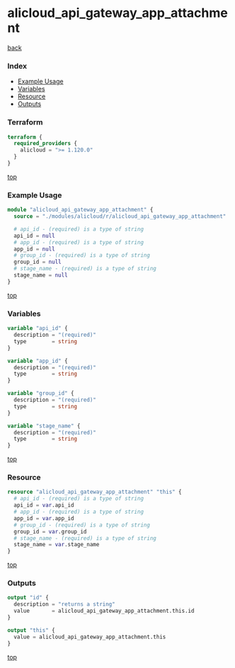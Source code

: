 # alicloud_api_gateway_app_attachment

[back](../alicloud.md)

### Index

- [Example Usage](#example-usage)
- [Variables](#variables)
- [Resource](#resource)
- [Outputs](#outputs)

### Terraform

```terraform
terraform {
  required_providers {
    alicloud = ">= 1.120.0"
  }
}
```

[top](#index)

### Example Usage

```terraform
module "alicloud_api_gateway_app_attachment" {
  source = "./modules/alicloud/r/alicloud_api_gateway_app_attachment"

  # api_id - (required) is a type of string
  api_id = null
  # app_id - (required) is a type of string
  app_id = null
  # group_id - (required) is a type of string
  group_id = null
  # stage_name - (required) is a type of string
  stage_name = null
}
```

[top](#index)

### Variables

```terraform
variable "api_id" {
  description = "(required)"
  type        = string
}

variable "app_id" {
  description = "(required)"
  type        = string
}

variable "group_id" {
  description = "(required)"
  type        = string
}

variable "stage_name" {
  description = "(required)"
  type        = string
}
```

[top](#index)

### Resource

```terraform
resource "alicloud_api_gateway_app_attachment" "this" {
  # api_id - (required) is a type of string
  api_id = var.api_id
  # app_id - (required) is a type of string
  app_id = var.app_id
  # group_id - (required) is a type of string
  group_id = var.group_id
  # stage_name - (required) is a type of string
  stage_name = var.stage_name
}
```

[top](#index)

### Outputs

```terraform
output "id" {
  description = "returns a string"
  value       = alicloud_api_gateway_app_attachment.this.id
}

output "this" {
  value = alicloud_api_gateway_app_attachment.this
}
```

[top](#index)
